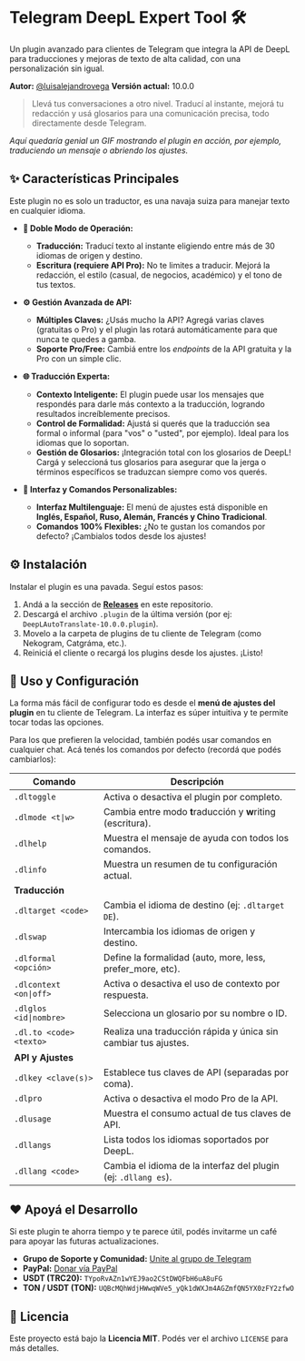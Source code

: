 # Telegram DeepL Expert Tool 🛠️

[](https://opensource.org/licenses/MIT)
[](https://www.google.com/search?q=https://github.com/LuisAlejandroVega/telegram-deepl-expert-plugin/releases/latest)
[](http://makeapullrequest.com)

Un plugin avanzado para clientes de Telegram que integra la API de DeepL para traducciones y mejoras de texto de alta calidad, con una personalización sin igual.

**Autor:** [@luisalejandrovega](https://t.me/luisalejandrovega)
**Versión actual:** 10.0.0

> Llevá tus conversaciones a otro nivel. Traducí al instante, mejorá tu redacción y usá glosarios para una comunicación precisa, todo directamente desde Telegram.


*Aquí quedaría genial un GIF mostrando el plugin en acción, por ejemplo, traduciendo un mensaje o abriendo los ajustes.*

## ✨ Características Principales

Este plugin no es solo un traductor, es una navaja suiza para manejar texto en cualquier idioma.

  * **🚀 Doble Modo de Operación:**

      * **Traducción:** Traducí texto al instante eligiendo entre más de 30 idiomas de origen y destino.
      * **Escritura (requiere API Pro):** No te limites a traducir. Mejorá la redacción, el estilo (casual, de negocios, académico) y el tono de tus textos.

  * **⚙️ Gestión Avanzada de API:**

      * **Múltiples Claves:** ¿Usás mucho la API? Agregá varias claves (gratuitas o Pro) y el plugin las rotará automáticamente para que nunca te quedes a gamba.
      * **Soporte Pro/Free:** Cambiá entre los *endpoints* de la API gratuita y la Pro con un simple clic.

  * **🌐 Traducción Experta:**

      * **Contexto Inteligente:** El plugin puede usar los mensajes que respondés para darle más contexto a la traducción, logrando resultados increíblemente precisos.
      * **Control de Formalidad:** Ajustá si querés que la traducción sea formal o informal (para "vos" o "usted", por ejemplo). Ideal para los idiomas que lo soportan.
      * **Gestión de Glosarios:** ¡Integración total con los glosarios de DeepL\! Cargá y seleccioná tus glosarios para asegurar que la jerga o términos específicos se traduzcan siempre como vos querés.

  * **🎨 Interfaz y Comandos Personalizables:**

      * **Interfaz Multilenguaje:** El menú de ajustes está disponible en **Inglés, Español, Ruso, Alemán, Francés y Chino Tradicional**.
      * **Comandos 100% Flexibles:** ¿No te gustan los comandos por defecto? ¡Cambialos todos desde los ajustes\!

## ⚙️ Instalación

Instalar el plugin es una pavada. Seguí estos pasos:

1.  Andá a la sección de **[Releases](https://www.google.com/search?q=https://github.com/LuisAlejandroVega/telegram-deepl-expert-plugin/releases/latest)** en este repositorio.
2.  Descargá el archivo `.plugin` de la última versión (por ej: `DeepLAutoTranslate-10.0.0.plugin`).
3.  Movelo a la carpeta de plugins de tu cliente de Telegram (como Nekogram, Catgráma, etc.).
4.  Reiniciá el cliente o recargá los plugins desde los ajustes. ¡Listo\!

## 🚀 Uso y Configuración

La forma más fácil de configurar todo es desde el **menú de ajustes del plugin** en tu cliente de Telegram. La interfaz es súper intuitiva y te permite tocar todas las opciones.

Para los que prefieren la velocidad, también podés usar comandos en cualquier chat. Acá tenés los comandos por defecto (recordá que podés cambiarlos):

| Comando                 | Descripción                                                    |
| ----------------------- | -------------------------------------------------------------- |
| `.dltoggle`             | Activa o desactiva el plugin por completo.                     |
| `.dlmode <t\|w>`        | Cambia entre modo **t**raducción y **w**riting (escritura).    |
| `.dlhelp`               | Muestra el mensaje de ayuda con todos los comandos.            |
| `.dlinfo`               | Muestra un resumen de tu configuración actual.                 |
| **Traducción** |                                                                |
| `.dltarget <code>`      | Cambia el idioma de destino (ej: `.dltarget DE`).              |
| `.dlswap`               | Intercambia los idiomas de origen y destino.                   |
| `.dlformal <opción>`    | Define la formalidad (auto, more, less, prefer\_more, etc).   |
| `.dlcontext <on\|off>`  | Activa o desactiva el uso de contexto por respuesta.           |
| `.dlglos <id\|nombre>`  | Selecciona un glosario por su nombre o ID.                     |
| `.dl.to <code> <texto>` | Realiza una traducción rápida y única sin cambiar tus ajustes. |
| **API y Ajustes** |                                                                |
| `.dlkey <clave(s)>`     | Establece tus claves de API (separadas por coma).              |
| `.dlpro`                | Activa o desactiva el modo Pro de la API.                      |
| `.dlusage`              | Muestra el consumo actual de tus claves de API.                |
| `.dllangs`              | Lista todos los idiomas soportados por DeepL.                  |
| `.dllang <code>`        | Cambia el idioma de la interfaz del plugin (ej: `.dllang es`). |

## ❤️ Apoyá el Desarrollo

Si este plugin te ahorra tiempo y te parece útil, podés invitarme un café para apoyar las futuras actualizaciones.

  * **Grupo de Soporte y Comunidad:** [Unite al grupo de Telegram](https://t.me/plugins_luisalejandrovega)
  * **PayPal:** [Donar vía PayPal](https://www.paypal.com/paypalme/LuisAlejandroVega)
  * **USDT (TRC20):** `TYpoRvAZn1wYEJ9ao2CStDWQFbH6uA8uFG`
  * **TON / USDT (TON):** `UQBcMQhWdjHWwqWVe5_yQk1dWXJm4AGZmfQN5YX0zFY2zfwO`

## 📜 Licencia

Este proyecto está bajo la **Licencia MIT**. Podés ver el archivo `LICENSE` para más detalles.
